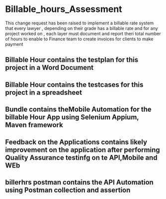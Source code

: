 # Billable_hours_Assessment
 This change request has been raised to implement a billable rate system that every lawyer , depending on their grade has a billable rate and for any project worked on , each layer must document and report theri total number of hours to enable to Finance team to create invoices for clients to make payment
 
## Billable Hour contains the testplan for this project in a Word Document
## Billable Hour contains the testcases for this project in a spreadsheet
## Bundle contains theMobile Automation for the billable Hour App using Selenium Appium, Maven framework
## Feedback on the Applications contains likely improvement on the application after performing Quality Assurance testinfg on te API,Mobile and WEb
## billerhrs postman contains the  API Automation using Postman collection and assertion
